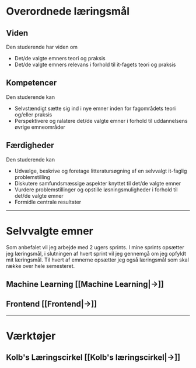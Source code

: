 # Overordnede læringsmål
## Viden
Den studerende har viden om
- Det/de valgte emners teori og praksis
- Det/de valgte emners relevans i forhold til it-fagets teori og praksis
## Kompetencer
Den studerende kan
- Selvstændigt sætte sig ind i nye emner inden for fagområdets teori og/eller praksis
- Perspektivere og ralatere det/de valgte emner i forhold til uddannelsens øvrige emneområder
## Færdigheder
Den studerende kan
- Udvælge, beskrive og foretage litteratursøgning af en selvvalgt it-faglig problemstilling
- Diskutere samfundsmæssige aspekter knyttet til det/de valgte emner
- Vurdere problemstillinger og opstille løsningsmuligheder i forhold til det/de valgte emner
- Formidle centrale resultater
---

# Selvvalgte emner
Som anbefalet vil jeg arbejde med 2 ugers sprints. I mine sprints opsætter jeg læringsmål, i slutningen af hvert sprint vil jeg gennemgå om jeg opfyldt mit læringsmål. Til hvert af emnerne opsætter jeg også læringsmål som skal række over hele semesteret.
## Machine Learning [[Machine Learning|->]]
## Frontend [[Frontend|->]]
---

# Værktøjer
## Kolb's Læringscirkel [[Kolb's læringscirkel|->]]
